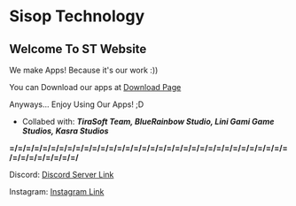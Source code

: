 # Sisop Technology
## Welcome To ST Website

We make Apps! Because it's our work :))

You can Download our apps at [Download Page](download.md)

Anyways... Enjoy Using Our Apps! ;D

- Collabed with: ***TiraSoft Team, BlueRainbow Studio, Lini Gami Game Studios, Kasra Studios***

**=/=/=/=/=/=/=/=/=/=/=/=/=/=/=/=/=/=/=/=/=/=/=/=/=/=/=/=/=/=/=/=/=/=/=/=/=/=/=/=/=/=/**

Discord: [Discord Server Link](https://discord.gg/g3uAWpc4Us)

Instagram: [Instagram Link](https://instagram.com/sisop.tech)
